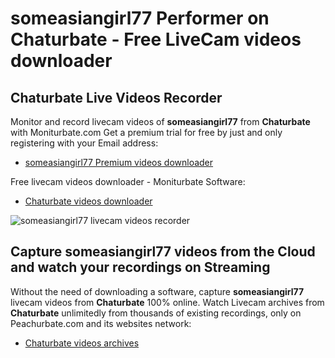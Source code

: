 # someasiangirl77 Performer on Chaturbate - Free LiveCam videos downloader

## Chaturbate Live Videos Recorder

Monitor and record livecam videos of **someasiangirl77** from **Chaturbate** with Moniturbate.com
Get a premium trial for free by just and only registering with your Email address:
* [someasiangirl77 Premium videos downloader](https://moniturbate.com/request-demo-licence-key.html)

Free livecam videos downloader - Moniturbate Software:
* [Chaturbate videos downloader](https://moniturbate.com/moniturbate-download-software.html)

![someasiangirl77 livecam videos recorder](https://peachurnet.com/templates/moniturbate-software.png)


## Capture someasiangirl77 videos from the Cloud and watch your recordings on Streaming

Without the need of downloading a software, capture **someasiangirl77** livecam videos from **Chaturbate** 100% online.
Watch Livecam archives from **Chaturbate** unlimitedly from thousands of existing recordings, only on Peachurbate.com and its websites network:
* [Chaturbate videos archives](https://peachurnet.com/)